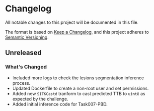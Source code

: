 # Changelog

All notable changes to this project will be documented in this file.

The format is based on [Keep a Changelog](https://keepachangelog.com/en/1.1.0/),
and this project adheres to [Semantic Versioning](https://semver.org/spec/v2.0.0.html).

## Unreleased

### What's Changed

- Included more logs to check the lesions segmentation inference process.
- Updated Dockerfile to create a non-root user and set permissions.
- Added new `SITKCastd` tranform to cast predicted TTB to `uint8` as expected by the challenge.
- Added initial inference code for Task007-PBD.
